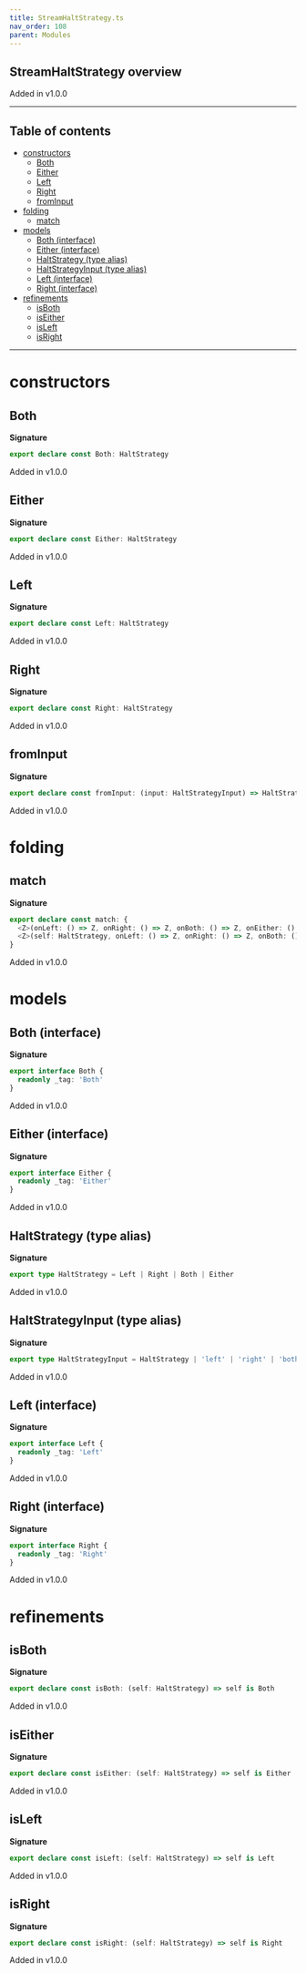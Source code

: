 ```yaml
---
title: StreamHaltStrategy.ts
nav_order: 108
parent: Modules
---
```


## StreamHaltStrategy overview

Added in v1.0.0

---

<h2 class="text-delta">Table of contents</h2>

- [constructors](#constructors)
  - [Both](#both)
  - [Either](#either)
  - [Left](#left)
  - [Right](#right)
  - [fromInput](#frominput)
- [folding](#folding)
  - [match](#match)
- [models](#models)
  - [Both (interface)](#both-interface)
  - [Either (interface)](#either-interface)
  - [HaltStrategy (type alias)](#haltstrategy-type-alias)
  - [HaltStrategyInput (type alias)](#haltstrategyinput-type-alias)
  - [Left (interface)](#left-interface)
  - [Right (interface)](#right-interface)
- [refinements](#refinements)
  - [isBoth](#isboth)
  - [isEither](#iseither)
  - [isLeft](#isleft)
  - [isRight](#isright)

---

# constructors

## Both

**Signature**

```ts
export declare const Both: HaltStrategy
```

Added in v1.0.0

## Either

**Signature**

```ts
export declare const Either: HaltStrategy
```

Added in v1.0.0

## Left

**Signature**

```ts
export declare const Left: HaltStrategy
```

Added in v1.0.0

## Right

**Signature**

```ts
export declare const Right: HaltStrategy
```

Added in v1.0.0

## fromInput

**Signature**

```ts
export declare const fromInput: (input: HaltStrategyInput) => HaltStrategy
```

Added in v1.0.0

# folding

## match

**Signature**

```ts
export declare const match: {
  <Z>(onLeft: () => Z, onRight: () => Z, onBoth: () => Z, onEither: () => Z): (self: HaltStrategy) => Z
  <Z>(self: HaltStrategy, onLeft: () => Z, onRight: () => Z, onBoth: () => Z, onEither: () => Z): Z
}
```

Added in v1.0.0

# models

## Both (interface)

**Signature**

```ts
export interface Both {
  readonly _tag: 'Both'
}
```

Added in v1.0.0

## Either (interface)

**Signature**

```ts
export interface Either {
  readonly _tag: 'Either'
}
```

Added in v1.0.0

## HaltStrategy (type alias)

**Signature**

```ts
export type HaltStrategy = Left | Right | Both | Either
```

Added in v1.0.0

## HaltStrategyInput (type alias)

**Signature**

```ts
export type HaltStrategyInput = HaltStrategy | 'left' | 'right' | 'both' | 'either'
```

Added in v1.0.0

## Left (interface)

**Signature**

```ts
export interface Left {
  readonly _tag: 'Left'
}
```

Added in v1.0.0

## Right (interface)

**Signature**

```ts
export interface Right {
  readonly _tag: 'Right'
}
```

Added in v1.0.0

# refinements

## isBoth

**Signature**

```ts
export declare const isBoth: (self: HaltStrategy) => self is Both
```

Added in v1.0.0

## isEither

**Signature**

```ts
export declare const isEither: (self: HaltStrategy) => self is Either
```

Added in v1.0.0

## isLeft

**Signature**

```ts
export declare const isLeft: (self: HaltStrategy) => self is Left
```

Added in v1.0.0

## isRight

**Signature**

```ts
export declare const isRight: (self: HaltStrategy) => self is Right
```

Added in v1.0.0
